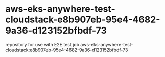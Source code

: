 # aws-eks-anywhere-test-cloudstack-e8b907eb-95e4-4682-9a36-d123152bfbdf-73
repository for use with E2E test job aws-eks-anywhere-test-cloudstack:e8b907eb-95e4-4682-9a36-d123152bfbdf-73
